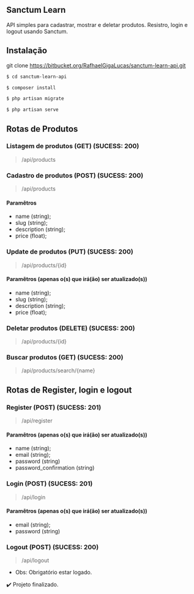 
## Sanctum Learn

API simples para cadastrar, mostrar e deletar produtos. 
Resistro, login e logout usando Sanctum.

## Instalação

git clone https://bitbucket.org/RafhaelGigaLucas/sanctum-learn-api.git

```bash
$ cd sanctum-learn-api
```
```bash
$ composer install
```
```bash
$ php artisan migrate
```
```bash
$ php artisan serve
```

## Rotas de Produtos

### Listagem de produtos (GET) (SUCESS: 200)
>/api/products

### Cadastro de produtos (POST) (SUCESS: 200)
>/api/products

#### Paramêtros
* name (string);
* slug (string);
* description (string);
* price (float);

### Update de produtos (PUT) (SUCESS: 200)
>/api/products/{id}

#### Paramêtros (apenas o(s) que irá(ão) ser atualizado(s))

* name (string);
* slug (string);
* description (string);
* price (float);

### Deletar produtos (DELETE) (SUCESS: 200)
> /api/products/{id}

### Buscar produtos (GET) (SUCESS: 200)
> /api/products/search/{name}




## Rotas de Register, login e logout

### Register (POST) (SUCESS: 201)
>/api/register

#### Paramêtros (apenas o(s) que irá(ão) ser atualizado(s))

* name (string);
* email (string);
* password (string)
* password_confirmation (string)


### Login (POST) (SUCESS: 201)
>/api/login

#### Paramêtros (apenas o(s) que irá(ão) ser atualizado(s))

* email (string);
* password (string)


### Logout (POST) (SUCESS: 200)
>/api/logout
 
* Obs: Obrigatório estar logado.

:heavy_check_mark: Projeto finalizado.
